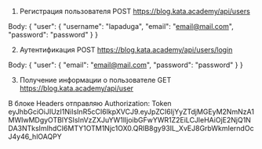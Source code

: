 1. Регистрация пользователя
POST https://blog.kata.academy/api/users

Body: 
{
  "user": {
    "username": "lapaduga",
    "email": "email@mail.com",
    "password": "password"
  }
}

2. Аутентификация
POST https://blog.kata.academy/api/users/login

Body:
{
  "user": {
    "email": "email@mail.com",
    "password": "password"
  }
}

3. Получение информации о пользователе
GET https://blog.kata.academy/api/user

В блоке Headers отправляю
Authorization: Token eyJhbGciOiJIUzI1NiIsInR5cCI6IkpXVCJ9.eyJpZCI6IjYyZTdjMGEyM2NmNzA1MWIwMDgyOTBlYSIsInVzZXJuYW1lIjoibGFwYWR1Z2EiLCJleHAiOjE2NjQ1NDA3NTksImlhdCI6MTY1OTM1Njc1OX0.QRIB8gy93IL_XvEJ8GrbWkmIerndOcJ4y46_hlOAQPY